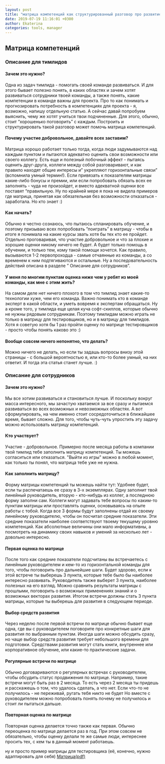 ```yaml
---
layout: post
title: "матрица компетенций как структурированный разговор про развитие"
date: 2019-07-19 11:16:01 +0300
author: Ekaterina
categories: tools, manager
---
```


## Матрица компетенций

### Описание для тимлидов

#### Зачем это нужно?

Одна из задач тимлида - помогать своей команде развиваться.  И для этого бывает полезно понять, в каких областях и зачем хотят развиваться сотрудники твоей команды, а также понять, какие компетенции в команде важны для проекта.
Про то как понимать и прогнозировать потребность в компетенциях для проекта - я, возможно, напишу отдельную статью. А сейчас давай попробуем выяснить, чему же хотят учиться твои подчиненные. Для этого, обычно, стоит “хорошенько поговорить” с каждым. Построить и структурировать такой разговор может помочь матрица компетенций. 

#### Почему участие добровольное, давайте всех заставим?

Матрица хорошо работает только тогда, когда люди задумываются над каждым пунктом и пытаются адекватно оценить свои возможности или своего коллегу. Есть еще и полезный побочный эффект - пытаясь оценить друг-друга, коллеги между собой разговаривают, и как правило находят общие интересы и” укрепляют горизонтальные связи” (вспомнила умный термин!).
Если привязать к показателям матрицы какие-либо бонусы и премии, или если попробовать обязать всех ее заполнять - чуда не произойдет, и вместо адекватной оценки все поставят “правильную. Ну по крайней мере я пока не видела примеров где матрица, принятая как обязательная без возможности отказаться - заработала. Но кто знает :)

#### Как начать?

Обычно я честно сознаюсь, что пытаюсь спланировать обучение, и поэтому призываю всех попробовать ”поиграть” в матрицу - чтобы в итоге я понимала на какие курсы звать хотя бы тех кто ее пройдет. Отдельно проговаривая, что участие добровольное и что за плохие и хорошие оценки никому ничего не будет. А будет только помощь в обучении, и только тем, кому такой помощи хочется. Как правило, вызываются 1-2 первопроходца - самые отчаянные из команды, а со временем к ним подтягиваются и остальные.
Ну а последовательность действий описана в разделе ” Описание для сотрудников”.

#### У меня по многим пунктам оценка ниже чем у ребят из моей команды, как мне с этим жить?

На самом деле нет ничего плохого в том что тимлид знает какие-то технологии хуже, чем его команда. Важно понимать кто в команде эксперт в какой области, и уметь вовремя к экспертам обращаться. Ну а кроме того, у тимлида еще целая куча софт-скиллов, которые обычно не нужны рядовым сотрудникам. Поэтому тимлидам можно играть не только в матрицу для тестировщиков, но и в матрицу для тимлидов. Хотя я советую хотя бы 1 раз пройти оценку по матрице тестировщиков  - просто чтобы понять каково это :)

#### Вообще совсем ничего непонятно, что делать?

Можно ничего не делать, но если ты задашь вопросы внизу этой страницы - с большой вероятностью я, или кто-то более умный, на них ответит. И тогда эта статья станет лучше. :)


### Описание для сотрудников

#### Зачем это нужно?

Мы все хотим развиваться и становиться лучше. И поскольку вокруг масса интересного, мы зачастую хватаемся за все сразу и пытаемся развиваться во всех возможных и невозможных областях. А вот сформулировать, на чем именно стоит сосредоточиться в ближайшее время, бывает сложно. Для того, чтобы чуть-чуть упростить эту задачу можно использовать матрицу компетенций.

#### Кто участвует?

Участие - добровольное. Примерно после месяца работы в компании твой тимлид тебе заполнить матрицу компетенций. Ты можешь согласиться или отказаться. "Выйти из игры" можно в любой момент, как только ты понял, что матрица тебе уже не нужна.

#### Как заполнить матрицу?

Форму матрицы компетенций ты можешь найти тут:
Удобнее будет, если ты распечатаешь ее сразу в 3-х экземплярах. Одну заполнит твой линейный руководитель, вторую - кто-нибудь из коллег,  а последнюю форму заполни сам. Коллеги могут задавать тебе вопросы по каким-то пунктам матрицы или проставлять оценки, основываясь на опыте работы с тобой. 
Когда все 3 формы будут заполнены отдай их своему линейному руководителю, чтобы он посчитал средние показатели. Эти средние показатели наиболее соответствуют твоему текущему уровню компетенций. Как абсолютные величины они мало информативны, а посмотреть на динамику своих навыков и умений за несколько лет - довольно интересно.

#### Первая оценка по матрице

После того как средние показатели подсчитаны вы встречаетесь с линейным руководителем и кем-то из горизонтальной команды для того, чтобы поговорить про дальнейшие шаги. Будет здорово, если к этой встрече ты выберешь 3 пункта, которые тебе было бы наиболее интересно развивать. Руководитель также выберет 3 пункта, наиболее полезных на его взгляд. Можно сравнить результаты матрицы с прошлыми, поговорить о возможных применениях знаний и о возможных векторах развития. Итогом встречи должны стать 3 пункта матрицы, которые ты выберешь для развития в следующем периоде.

#### Выбор средств развития

Через неделю после первой встречи по матрице обычно бывает еще одна, где вы с руководителем поговорите про конкретные шаги для развития по выбранным пунктам. Иногда шаги можно обсудить сразу, но чаще выбор средств развития требует небольшого времени для подготовки. Средствами развития могут стать книги, внутреннее или корпоративное обучение, или какие-то практические задачи. 

#### Регулярные встречи по матрице

Обычно договариваются о регулярных встречах с руководителем, чтобы обсудить статус продвижения по матрице. Например, такие встречи могут быть раз в 2 месяца. То есть через 2 месяца ты придешь и расскажешь о том, что удалось сделать, а что нет. Если что-то не получилось - не переживай, ругать тебя никто не будет  Но вместе с руководителем можно попробовать понять почему не получилось и стоит ли пытаться дальше.

#### Повторная оценка по матрице

Повторная оценка делается точно также как первая. Обычно переоценка по матрице делается раз в год. При этом совсем не обязательно, чтобы оценку делали те же самые люди, интереснее просить тех, с кем ты в данный момент работаешь. 


ну и просто пример матрицы для тестировщика (её, конечно, нужно адаптировать для себя) 
<a target='_blank' href="{require(/resources/files/matrix-QA-engineer.pdf)}" type="application/pdf">Матрица(pdf)</a>	

